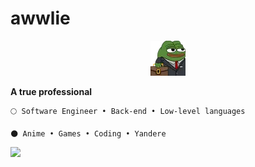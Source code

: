 # awwlie

<p align="center">
  <a href="https://www.youtube.com/@awwlie/">
    <img aling="center" src="https://github.com/awwliedacoder/awwliedacoder/blob/main/9605-pepe-business.png?raw=true"></a> 
  <br>

<b>A true professional</b>
 </p>
  
  
```
🌕 Software Engineer • Back-end • Low-level languages

🌑 Anime • Games • Coding • Yandere

```
<p aling = "right">
  <a href="https://www.youtube.com/@awwlie/">
    <img aling="center" src="https://media1.tenor.com/m/bPRufg572WAAAAAC/yuno-gasi-twirling-hair.gif"></a> 
